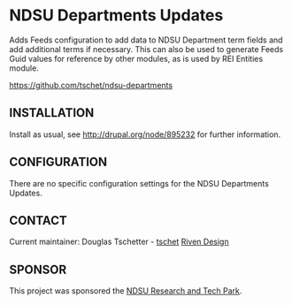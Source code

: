 # NDSU Departments Updates #
Adds Feeds configuration to add data to NDSU Department term fields and add 
additional terms if necessary. This can also be used to generate Feeds Guid 
values for reference by other modules, as is used by REI Entities module.

https://github.com/tschet/ndsu-departments

## INSTALLATION ##
Install as usual, see http://drupal.org/node/895232 for further information.

## CONFIGURATION ##
There are no specific configuration settings for the NDSU Departments Updates.
 
## CONTACT ##
Current maintainer:
Douglas Tschetter - [tschet](https://www.drupal.org/u/tschet)
[Riven Design](http://rivendesign.com)

## SPONSOR ##
This project was sponsored the [NDSU Research and Tech Park](http://ndsuresearchpark.com).

